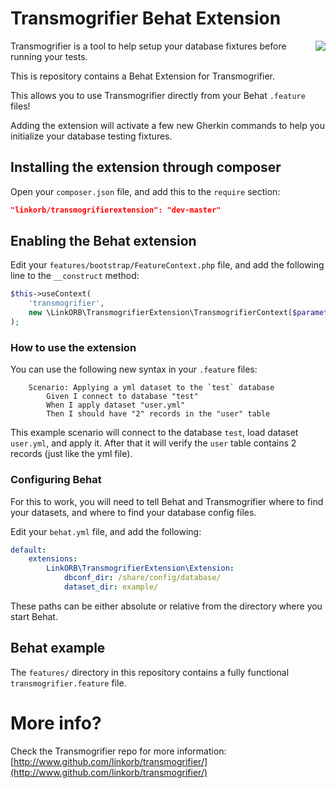 # Transmogrifier Behat Extension
<img src="http://www.linkorb.com/d/online/linkorb/upload/transmogrifier.gif" align="right" />

Transmogrifier is a tool to help setup your database fixtures before running your tests.

This is repository contains a Behat Extension for Transmogrifier.

This allows you to use Transmogrifier directly from your Behat `.feature` files!

Adding the extension will activate a few new Gherkin commands to help you initialize your database testing fixtures.

## Installing the extension through composer

Open your `composer.json` file, and add this to the `require` section:

```json
"linkorb/transmogrifierextension": "dev-master"
```
## Enabling the Behat extension

Edit your `features/bootstrap/FeatureContext.php` file, and add the following line to the `__construct` method:
```php
$this->useContext(
    'transmogrifier',
    new \LinkORB\TransmogrifierExtension\TransmogrifierContext($parameters)
);
```

### How to use the extension

You can use the following new syntax in your `.feature` files:

```gherkin
    Scenario: Applying a yml dataset to the `test` database
        Given I connect to database "test"
        When I apply dataset "user.yml"
        Then I should have "2" records in the "user" table
```

This example scenario will connect to the database `test`, load dataset `user.yml`, and apply it.
After that it will verify the `user` table contains 2 records (just like the yml file).

### Configuring Behat

For this to work, you will need to tell Behat and Transmogrifier where to find your datasets, and where to find your database config files.

Edit your `behat.yml` file, and add the following:

```yml
default:
    extensions:
        LinkORB\TransmogrifierExtension\Extension:
            dbconf_dir: /share/config/database/
            dataset_dir: example/
```

These paths can be either absolute or relative from the directory where you start Behat.

## Behat example

The `features/` directory in this repository contains a fully functional `transmogrifier.feature` file.

# More info?

Check the Transmogrifier repo for more information:
[http://www.github.com/linkorb/transmogrifier/](http://www.github.com/linkorb/transmogrifier/)
